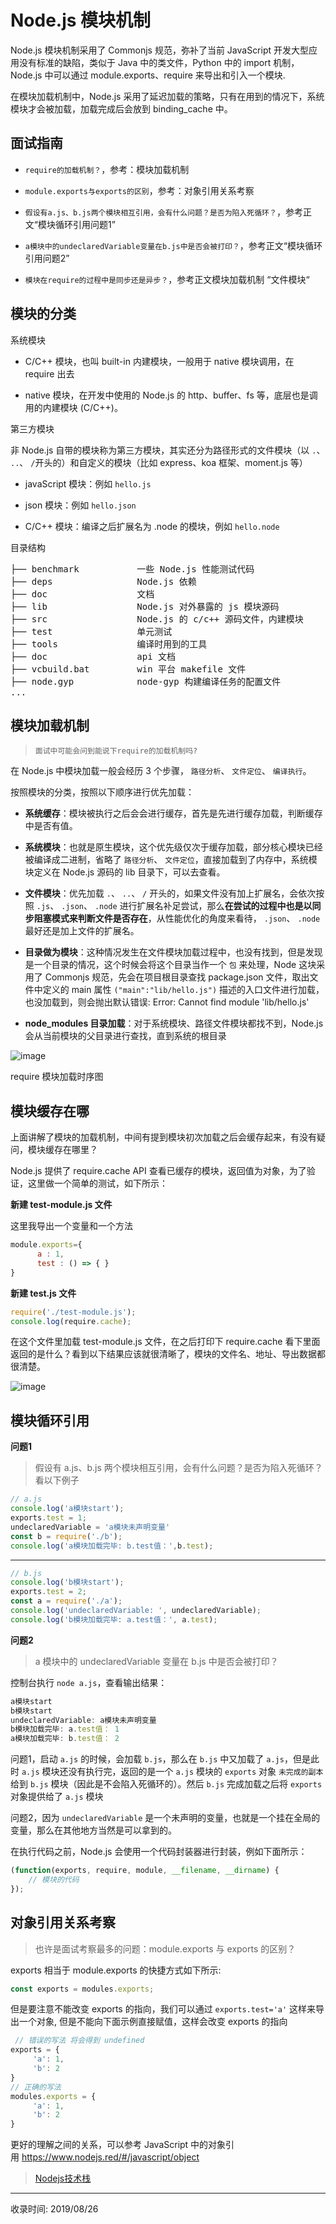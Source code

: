 # Node.js 模块机制

Node.js 模块机制采用了 Commonjs 规范，弥补了当前 JavaScript 开发大型应用没有标准的缺陷，类似于 Java 中的类文件，Python 中的 import 机制，Node.js 中可以通过 module.exports、require 来导出和引入一个模块.

在模块加载机制中，Node.js 采用了延迟加载的策略，只有在用到的情况下，系统模块才会被加载，加载完成后会放到 binding_cache 中。

## 面试指南

*   `require的加载机制？`，参考：模块加载机制

*   `module.exports与exports的区别`，参考：对象引用关系考察

*   `假设有a.js、b.js两个模块相互引用，会有什么问题？是否为陷入死循环？`，参考正文“模块循环引用问题1”

*   `a模块中的undeclaredVariable变量在b.js中是否会被打印？`，参考正文“模块循环引用问题2”

*   `模块在require的过程中是同步还是异步？`，参考正文模块加载机制 “文件模块“

## 模块的分类

系统模块

*   C/C++ 模块，也叫 built-in 内建模块，一般用于 native 模块调用，在 require 出去

*   native 模块，在开发中使用的 Node.js 的 http、buffer、fs 等，底层也是调用的内建模块 (C/C++)。

第三方模块

非 Node.js 自带的模块称为第三方模块，其实还分为路径形式的文件模块（以 `.`、 `..`、 `/`开头的）和自定义的模块（比如 express、koa 框架、moment.js 等）

*   javaScript 模块：例如 `hello.js`

*   json 模块：例如 `hello.json`

*   C/C++ 模块：编译之后扩展名为 .node 的模块，例如 `hello.node`

目录结构

<pre>├── benchmark           一些 Node.js 性能测试代码
├── deps                Node.js 依赖
├── doc                 文档
├── lib                 Node.js 对外暴露的 js 模块源码
├── src                 Node.js 的 c/c++ 源码文件，内建模块
├── test                单元测试
├── tools               编译时用到的工具
├── doc                 api 文档
├── vcbuild.bat         win 平台 makefile 文件
├── node.gyp            node-gyp 构建编译任务的配置文件
...
</pre>

## 模块加载机制

> `面试中可能会问到能说下require的加载机制吗?`

在 Node.js 中模块加载一般会经历 3 个步骤， `路径分析`、 `文件定位`、 `编译执行`。

按照模块的分类，按照以下顺序进行优先加载：

*   **系统缓存**：模块被执行之后会会进行缓存，首先是先进行缓存加载，判断缓存中是否有值。

*   **系统模块**：也就是原生模块，这个优先级仅次于缓存加载，部分核心模块已经被编译成二进制，省略了 `路径分析`、 `文件定位`，直接加载到了内存中，系统模块定义在 Node.js 源码的 lib 目录下，可以去查看。

*   **文件模块**：优先加载 `.`、 `..`、 `/` 开头的，如果文件没有加上扩展名，会依次按照 `.js`、 `.json`、 `.node` 进行扩展名补足尝试，那么**在尝试的过程中也是以同步阻塞模式来判断文件是否存在**，从性能优化的角度来看待， `.json`、 `.node`最好还是加上文件的扩展名。

*   **目录做为模块**：这种情况发生在文件模块加载过程中，也没有找到，但是发现是一个目录的情况，这个时候会将这个目录当作一个 `包` 来处理，Node 这块采用了 Commonjs 规范，先会在项目根目录查找 package.json 文件，取出文件中定义的 main 属性 `("main":"lib/hello.js")` 描述的入口文件进行加载，也没加载到，则会抛出默认错误: Error: Cannot find module 'lib/hello.js'

*   **node_modules 目录加载**：对于系统模块、路径文件模块都找不到，Node.js 会从当前模块的父目录进行查找，直到系统的根目录

![image](http://file.uzykj.com/f0f9ca39-30b5-96ae-4a9b-8913ffe73c69.png)

require 模块加载时序图

## 模块缓存在哪

上面讲解了模块的加载机制，中间有提到模块初次加载之后会缓存起来，有没有疑问，模块缓存在哪里？

Node.js 提供了 require.cache API 查看已缓存的模块，返回值为对象，为了验证，这里做一个简单的测试，如下所示：

**新建 test-module.js 文件**

这里我导出一个变量和一个方法
```js
module.exports={
      a : 1,
      test : () => { }
}
```
**新建 test.js 文件**
```js
require('./test-module.js');
console.log(require.cache);
```
在这个文件里加载 test-module.js 文件，在之后打印下 require.cache 看下里面返回的是什么？看到以下结果应该就很清晰了，模块的文件名、地址、导出数据都很清楚。

![image](http://file.uzykj.com/3faf2b91-6ba3-9be6-ec6f-eb51fa7e8b53.png)

## 模块循环引用

**问题1**

> 假设有 a.js、b.js 两个模块相互引用，会有什么问题？是否为陷入死循环？看以下例子
```js
// a.js
console.log('a模块start');
exports.test = 1;
undeclaredVariable = 'a模块未声明变量'
const b = require('./b');
console.log('a模块加载完毕: b.test值：',b.test);
```
--------
```js
// b.js
console.log('b模块start');
exports.test = 2;
const a = require('./a');
console.log('undeclaredVariable: ', undeclaredVariable);
console.log('b模块加载完毕: a.test值：', a.test);
````
**问题2**

> a 模块中的 undeclaredVariable 变量在 b.js 中是否会被打印？

控制台执行 `node a.js`，查看输出结果：
```js
a模块start
b模块start
undeclaredVariable: a模块未声明变量
b模块加载完毕: a.test值： 1
a模块加载完毕: b.test值： 2
```
问题1，启动 `a.js` 的时候，会加载 `b.js`，那么在 `b.js` 中又加载了 `a.js`，但是此时 `a.js` 模块还没有执行完，返回的是一个 `a.js` 模块的 `exports` 对象 `未完成的副本` 给到 `b.js` 模块（因此是不会陷入死循环的）。然后 `b.js` 完成加载之后将 `exports` 对象提供给了 `a.js` 模块

问题2，因为 `undeclaredVariable` 是一个未声明的变量，也就是一个挂在全局的变量，那么在其他地方当然是可以拿到的。

在执行代码之前，Node.js 会使用一个代码封装器进行封装，例如下面所示：
```js
(function(exports, require, module, __filename, __dirname) {
    // 模块的代码
});
```
## 对象引用关系考察

> 也许是面试考察最多的问题：module.exports 与 exports 的区别？

exports 相当于 module.exports 的快捷方式如下所示:
```js
const exports = modules.exports;
```
但是要注意不能改变 exports 的指向，我们可以通过 `exports.test='a'` 这样来导出一个对象, 但是不能向下面示例直接赋值，这样会改变 exports 的指向
```js
 // 错误的写法 将会得到 undefined
exports = {
     'a': 1,
     'b': 2
}
// 正确的写法
modules.exports = {
     'a': 1,
     'b': 2
}
```

更好的理解之间的关系，可以参考 JavaScript 中的对象引用 https://www.nodejs.red/#/javascript/object


> [Nodejs技术栈](https://mp.weixin.qq.com/s/e2c4NF2U6B2hVqTTfPx8DQ)


---
收录时间: 2019/08/26

<Vssue :title="$title" />
